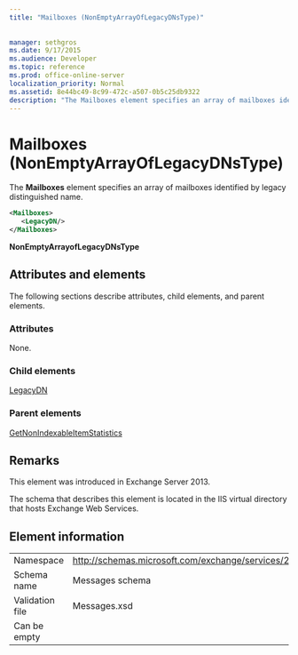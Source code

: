 ```yaml
---
title: "Mailboxes (NonEmptyArrayOfLegacyDNsType)"
 
 
manager: sethgros
ms.date: 9/17/2015
ms.audience: Developer
ms.topic: reference
ms.prod: office-online-server
localization_priority: Normal
ms.assetid: 8e44bc49-8c99-472c-a507-0b5c25db9322
description: "The Mailboxes element specifies an array of mailboxes identified by legacy distinguished name."
---
```


# Mailboxes (NonEmptyArrayOfLegacyDNsType)

The **Mailboxes** element specifies an array of mailboxes identified by legacy distinguished name. 
  
```XML
<Mailboxes>
   <LegacyDN/>
</Mailboxes>
```

 **NonEmptyArrayofLegacyDNsType**
## Attributes and elements

The following sections describe attributes, child elements, and parent elements.
  
### Attributes

None.
  
### Child elements

[LegacyDN](legacydn.md)
  
### Parent elements

[GetNonIndexableItemStatistics](getnonindexableitemstatistics.md)
  
## Remarks

This element was introduced in Exchange Server 2013.
  
The schema that describes this element is located in the IIS virtual directory that hosts Exchange Web Services.
  
## Element information

|||
|:-----|:-----|
|Namespace  <br/> |http://schemas.microsoft.com/exchange/services/2006/messages  <br/> |
|Schema name  <br/> |Messages schema  <br/> |
|Validation file  <br/> |Messages.xsd  <br/> |
|Can be empty  <br/> ||
   

